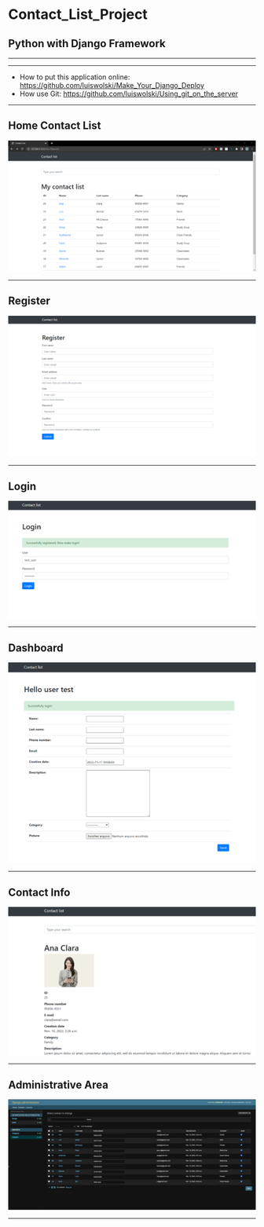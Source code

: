 # Contact_List_Project
## Python with Django Framework
______________________________________________________________________________________
______________________________________________________________________________________

* How to put this application online: https://github.com/luiswolski/Make_Your_Django_Deploy
* How use Git: https://github.com/luiswolski/Using_git_on_the_server


______________________________________________________________________________________

## Home Contact List

![home](https://github.com/luiswolski/Contact_List_Project/blob/main/app_prints/home.png)

______________________________________________________________________________________


## Register

![register](https://github.com/luiswolski/Contact_List_Project/blob/main/app_prints/registe_page.png)

______________________________________________________________________________________


## Login

![login](https://github.com/luiswolski/Contact_List_Project/blob/main/app_prints/login.png)

______________________________________________________________________________________


## Dashboard

![dashboard](https://github.com/luiswolski/Contact_List_Project/blob/main/app_prints/dashboard.png)

______________________________________________________________________________________


## Contact Info

![profile](https://github.com/luiswolski/Contact_List_Project/blob/main/app_prints/perfil.png)

______________________________________________________________________________________


## Administrative Area

![adm](https://github.com/luiswolski/Contact_List_Project/blob/main/app_prints/admin_area.png)

______________________________________________________________________________________
